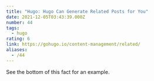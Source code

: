 ```yaml
---
title: "Hugo: Hugo Can Generate Related Posts for You"
date: 2021-12-05T03:43:39.000Z
number: 44
tags:
  - hugo
rating: 6
link: https://gohugo.io/content-management/related/
aliases:
  - /44
---
```


See the bottom of this fact for an example.
